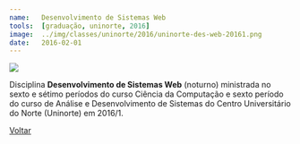 ```yaml
---
name:  	Desenvolvimento de Sistemas Web
tools: 	[graduação, uninorte, 2016]
image: 	../img/classes/uninorte/2016/uninorte-des-web-20161.png
date: 	2016-02-01
---
```


![](../img/classes/uninorte/2016/uninorte-des-web-20161.png)

Disciplina **Desenvolvimento de Sistemas Web** (noturno) ministrada no sexto e sétimo períodos do curso Ciência da Computação e sexto período do curso de Análise e Desenvolvimento de Sistemas do Centro Universitário do Norte (Uninorte) em 2016/1.

<p class="text-center">
	<a class="btn btn-outline-primary mt-1" href="{{ site.baseurl }}/classes/">Voltar</a>
</p>
